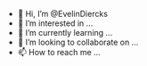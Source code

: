 - 👋 Hi, I’m @EvelinDiercks
- 👀 I’m interested in ...
- 🌱 I’m currently learning ...
- 💞️ I’m looking to collaborate on ...
- 📫 How to reach me ...

<!---
EvelinDiercks/EvelinDiercks is a ✨ special ✨ repository because its `README.md` (this file) appears on your GitHub profile.
You can click the Preview link to take a look at your changes.
--->
